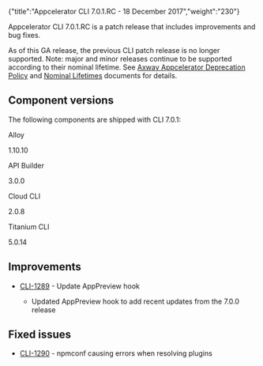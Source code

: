 {"title":"Appcelerator CLI 7.0.1.RC - 18 December 2017","weight":"230"}

Appcelerator CLI 7.0.1.RC is a patch release that includes improvements and bug fixes.

As of this GA release, the previous CLI patch release is no longer supported. Note: major and minor releases continue to be supported according to their nominal lifetime. See [Axway Appcelerator Deprecation Policy](/docs/appc/AMPLIFY_Appcelerator_Services_Overview/Axway_Appcelerator_Deprecation_Policy/) and [Nominal Lifetimes](/docs/appc/AMPLIFY_Appcelerator_Services_Overview/Axway_Appcelerator_Product_Lifecycle/#NominalLifetimes) documents for details.

## Component versions

The following components are shipped with CLI 7.0.1:

Alloy

1.10.10

API Builder

3.0.0

Cloud CLI

2.0.8

Titanium CLI

5.0.14

## Improvements

* [CLI-1289](https://jira.appcelerator.org/browse/CLI-1289) - Update AppPreview hook

  * Updated AppPreview hook to add recent updates from the 7.0.0 release


## Fixed issues

* [CLI-1290](https://jira.appcelerator.org/browse/CLI-1290) - npmconf causing errors when resolving plugins
